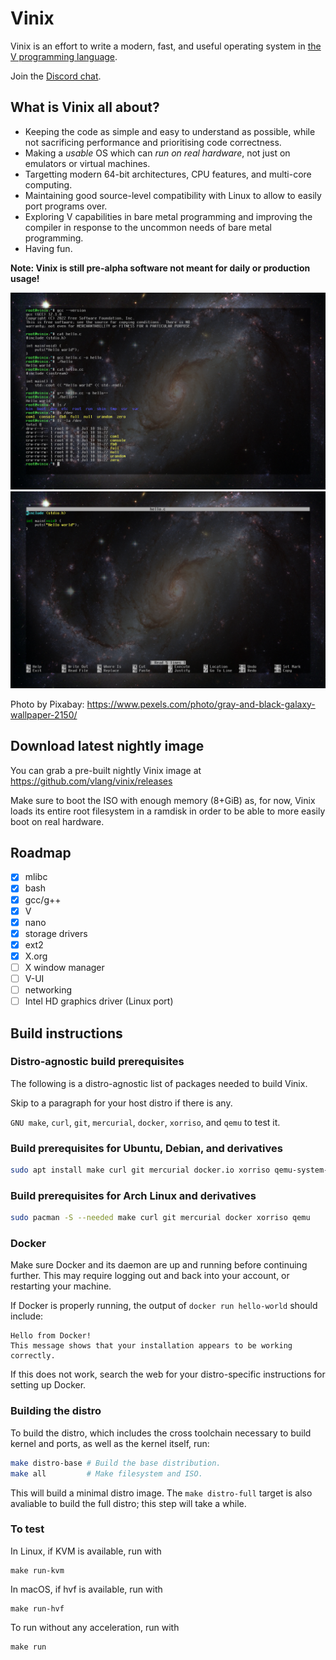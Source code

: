 # Vinix

Vinix is an effort to write a modern, fast, and useful operating system in [the V programming language](https://vlang.io).

Join the [Discord chat](https://discord.gg/S5Nm6ZDU38).

## What is Vinix all about?

- Keeping the code as simple and easy to understand as possible, while not sacrificing
performance and prioritising code correctness.
- Making a *usable* OS which can *run on real hardware*, not just on emulators or
virtual machines.
- Targetting modern 64-bit architectures, CPU features, and multi-core computing.
- Maintaining good source-level compatibility with Linux to allow to easily port programs over.
- Exploring V capabilities in bare metal programming and improving the compiler in response to the uncommon needs of bare metal programming.
- Having fun.

**Note: Vinix is still pre-alpha software not meant for daily or production usage!**

![Screenshot 0](/screenshot0.png?raw=true "Screenshot 0")
![Screenshot 1](/screenshot1.png?raw=true "Screenshot 1")

Photo by Pixabay: https://www.pexels.com/photo/gray-and-black-galaxy-wallpaper-2150/

## Download latest nightly image

You can grab a pre-built nightly Vinix image at https://github.com/vlang/vinix/releases

Make sure to boot the ISO with enough memory (8+GiB) as, for now, Vinix loads its
entire root filesystem in a ramdisk in order to be able to more easily boot
on real hardware.

## Roadmap

- [x] mlibc
- [x] bash
- [x] gcc/g++
- [x] V
- [x] nano
- [x] storage drivers
- [x] ext2
- [x] X.org
- [ ] X window manager
- [ ] V-UI
- [ ] networking
- [ ] Intel HD graphics driver (Linux port)

## Build instructions

### Distro-agnostic build prerequisites

The following is a distro-agnostic list of packages needed to build Vinix.

Skip to a paragraph for your host distro if there is any.

`GNU make`, `curl`, `git`, `mercurial`, `docker`, `xorriso`, and `qemu`
to test it.

### Build prerequisites for Ubuntu, Debian, and derivatives
```bash
sudo apt install make curl git mercurial docker.io xorriso qemu-system-x86
```

### Build prerequisites for Arch Linux and derivatives
```bash
sudo pacman -S --needed make curl git mercurial docker xorriso qemu
```

### Docker

Make sure Docker and its daemon are up and running before continuing further.
This may require logging out and back into your account, or restarting your
machine.

If Docker is properly running, the output of `docker run hello-world` should
include:
```
Hello from Docker!
This message shows that your installation appears to be working correctly.
```

If this does not work, search the web for your distro-specific instructions
for setting up Docker.

### Building the distro

To build the distro, which includes the cross toolchain necessary
to build kernel and ports, as well as the kernel itself, run:

```bash
make distro-base # Build the base distribution.
make all         # Make filesystem and ISO.
```

This will build a minimal distro image. The `make distro-full` target
is also avaliable to build the full distro; this step will take a while.

### To test

In Linux, if KVM is available, run with

```
make run-kvm
```

In macOS, if hvf is available, run with

```
make run-hvf
```

To run without any acceleration, run with

```
make run
```
